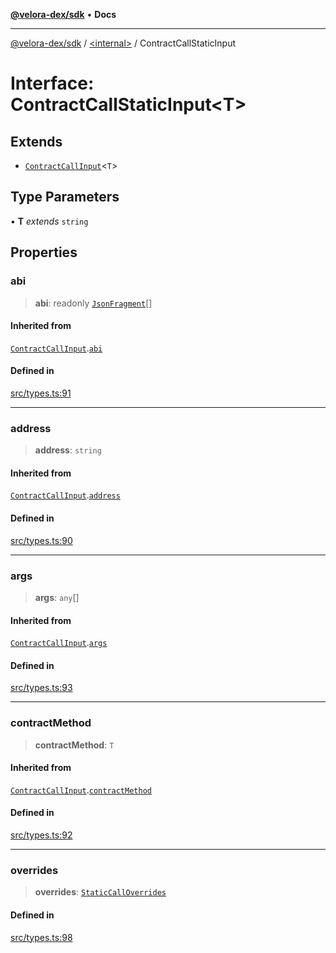 [**@velora-dex/sdk**](../../README.md) • **Docs**

***

[@velora-dex/sdk](../../globals.md) / [\<internal\>](../README.md) / ContractCallStaticInput

# Interface: ContractCallStaticInput\<T\>

## Extends

- [`ContractCallInput`](ContractCallInput.md)\<`T`\>

## Type Parameters

• **T** *extends* `string`

## Properties

### abi

> **abi**: readonly [`JsonFragment`](JsonFragment.md)[]

#### Inherited from

[`ContractCallInput`](ContractCallInput.md).[`abi`](ContractCallInput.md#abi)

#### Defined in

[src/types.ts:91](https://github.com/paraswap/paraswap-sdk/blob/master/src/types.ts#L91)

***

### address

> **address**: `string`

#### Inherited from

[`ContractCallInput`](ContractCallInput.md).[`address`](ContractCallInput.md#address)

#### Defined in

[src/types.ts:90](https://github.com/paraswap/paraswap-sdk/blob/master/src/types.ts#L90)

***

### args

> **args**: `any`[]

#### Inherited from

[`ContractCallInput`](ContractCallInput.md).[`args`](ContractCallInput.md#args)

#### Defined in

[src/types.ts:93](https://github.com/paraswap/paraswap-sdk/blob/master/src/types.ts#L93)

***

### contractMethod

> **contractMethod**: `T`

#### Inherited from

[`ContractCallInput`](ContractCallInput.md).[`contractMethod`](ContractCallInput.md#contractmethod)

#### Defined in

[src/types.ts:92](https://github.com/paraswap/paraswap-sdk/blob/master/src/types.ts#L92)

***

### overrides

> **overrides**: [`StaticCallOverrides`](StaticCallOverrides.md)

#### Defined in

[src/types.ts:98](https://github.com/paraswap/paraswap-sdk/blob/master/src/types.ts#L98)
